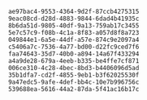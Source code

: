 
                ae97bac4-9553-4364-9d2f-87ccb4275315
                9eac08cd-d28d-4883-9844-6dad4b41935c
                8b6da51d-9805-40df-9a13-759ab17c3455
                5e7c57c9-f08b-4c1a-8f83-a057d8f8a723
                049844e1-6a5e-44df-a57e-874c9e2097a4
                c5406a7c-7536-4a77-bd00-d22fc9ced7f6
                faa74643-35d7-40b0-a894-14a67f433294
                a4a9de28-679a-4eeb-b335-be4ffe7cf871
                006ce310-4c28-4bec-8bd3-b4406096d5ad
                35b1dfa7-cd2f-4855-9eb1-b3f62025530f
                9a47edc5-9afe-4def-bb4c-10e7b996756c
                539688ea-5616-44a2-87da-5f41ac16b17c
                